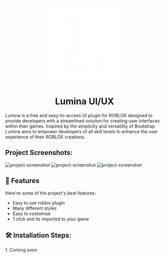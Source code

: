 <img src="logo.png" alt="project-screenshot" style="  display: block; margin-left: auto; margin-right: auto; width: 50%;">
<h1 align="center" id="title">Lumina UI/UX</h1>

<p id="description">Lumina is a free and easy-to-access UI plugin for ROBLOX designed to provide developers with a streamlined solution for creating user interfaces within their games. Inspired by the simplicity and versatility of Bootstrap Lumina aims to empower developers of all skill levels to enhance the user experience of their ROBLOX creations.</p>

<h2>Project Screenshots:</h2>

<img src="https://cdn.discordapp.com/attachments/799660302626586625/1235607851121119285/Zrzut_ekranu_2676.png?ex=6634fcfc&amp;is=6633ab7c&amp;hm=537e2b617ad6402df135ec6c0bd76f53ceaf7950912c2d335222be10add0ac4e&amp;" alt="project-screenshot" width="226" height="798/">

<img src="https://cdn.discordapp.com/attachments/799660302626586625/1235608181128826890/Zrzut_ekranu_2677.png?ex=6634fd4a&amp;is=6633abca&amp;hm=1af98788a0e6f7c671ee676d96185000445dcb67538ba05400ed3a7cc375def3&amp;" alt="project-screenshot" width="1138" height="100/">

<img src="https://cdn.discordapp.com/attachments/799660302626586625/1235608181410107393/Zrzut_ekranu_2678.png?ex=6634fd4a&amp;is=6633abca&amp;hm=c83957486208e18fc5788bae43d8e2bd1644fa0e5585bcd29053dc4c5cbf7060&amp;" alt="project-screenshot" width="1122" height="154/">

  
  
<h2>🧐 Features</h2>

Here're some of the project's best features:

*   Easy to use roblox plugin
*   Many different styles
*   Easy to customise
*   1 click and its imported to your game

<h2>🛠️ Installation Steps:</h2>

<p>1. Coming soon</p>
